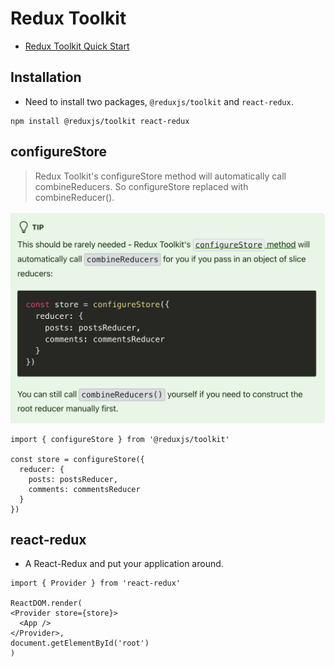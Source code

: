 # Redux Toolkit

- [Redux Toolkit Quick Start](https://redux-toolkit.js.org/tutorials/quick-start)

## Installation

- Need to install two packages, `@reduxjs/toolkit` and `react-redux`.

```
npm install @reduxjs/toolkit react-redux
```

## configureStore

> Redux Toolkit's configureStore method will automatically call combineReducers. So configureStore replaced with combineReducer().

![](combineReducers.png)

```
import { configureStore } from '@reduxjs/toolkit'

const store = configureStore({
  reducer: {
    posts: postsReducer,
    comments: commentsReducer
  }
})
```

## react-redux

- A React-Redux <Provider> and put your application around.

```
import { Provider } from 'react-redux'

ReactDOM.render(
<Provider store={store}>
  <App />
</Provider>,
document.getElementById('root')
)
```
